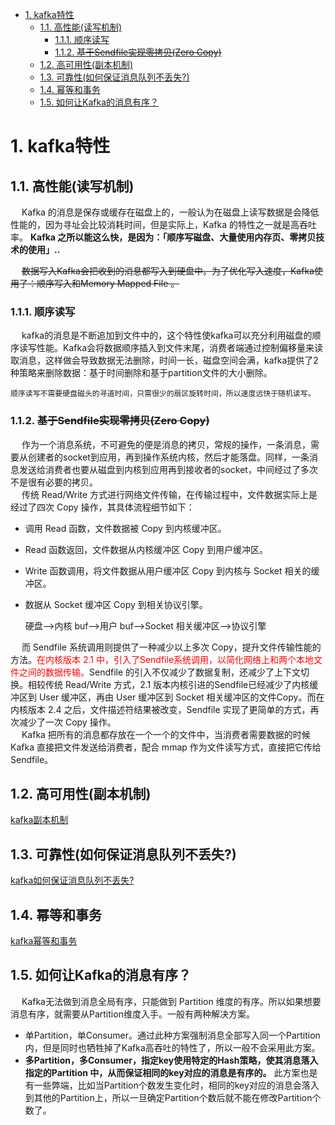 

<!-- TOC -->

- [1. kafka特性](#1-kafka特性)
    - [1.1. 高性能(读写机制)](#11-高性能读写机制)
        - [1.1.1. 顺序读写](#111-顺序读写)
        - [1.1.2. ~~基于Sendfile实现零拷贝(Zero Copy)~~](#112-基于sendfile实现零拷贝zero-copy)
    - [1.2. 高可用性(副本机制)](#12-高可用性副本机制)
    - [1.3. 可靠性(如何保证消息队列不丢失?)](#13-可靠性如何保证消息队列不丢失)
    - [1.4. 幂等和事务](#14-幂等和事务)
    - [1.5. 如何让Kafka的消息有序？](#15-如何让kafka的消息有序)

<!-- /TOC -->


# 1. kafka特性
<!-- 

面试官：说说Kafka处理请求的全流程 
https://mp.weixin.qq.com/s/LEmybNmD5XwkBtcTPHcaEA
-->

## 1.1. 高性能(读写机制)  
<!--
Kafka的特性之一就是高吞吐率，但是Kafka的消息是保存或缓存在磁盘上的，一般认为在磁盘上读写数据是会降低性能的，但是Kafka即使是普通的服务器，Kafka也可以轻松支持每秒百万级的写入请求，超过了大部分的消息中间件，这种特性也使得Kafka在日志处理等海量数据场景广泛应用。Kafka会把收到的消息都写入到硬盘中，防止丢失数据。为了优化写入速度Kafka采用了两个技术顺序写入和MMFile 。

因为硬盘是机械结构，每次读写都会寻址->写入，其中寻址是一个“机械动作”，它是最耗时的。所以硬盘最讨厌随机I/O，最喜欢顺序I/O。为了提高读写硬盘的速度，Kafka就是使用顺序I/O。这样省去了大量的内存开销以及节省了IO寻址的时间。但是单纯的使用顺序写入，Kafka的写入性能也不可能和内存进行对比，因此Kafka的数据并不是实时的写入硬盘中 。

Kafka充分利用了现代操作系统分页存储来利用内存提高I/O效率。Memory Mapped Files(后面简称mmap)也称为内存映射文件，在64位操作系统中一般可以表示20G的数据文件，它的工作原理是直接利用操作系统的Page实现文件到物理内存的直接映射。完成MMP映射后，用户对内存的所有操作会被操作系统自动的刷新到磁盘上，极大地降低了IO使用率。

Kafka服务器在响应客户端读取的时候，底层使用ZeroCopy技术，直接将磁盘无需拷贝到用户空间，而是直接将数据通过内核空间传递输出，数据并没有抵达用户空间。

-->
&emsp; Kafka 的消息是保存或缓存在磁盘上的，一般认为在磁盘上读写数据是会降低性能的，因为寻址会比较消耗时间，但是实际上，Kafka 的特性之一就是高吞吐率。 **Kafka 之所以能这么快，是因为：「顺序写磁盘、大量使用内存页、零拷贝技术的使用」..**  

&emsp; ~~数据写入Kafka会把收到的消息都写入到硬盘中。为了优化写入速度，Kafka使用了：顺序写入和Memory Mapped File 。~~  

### 1.1.1. 顺序读写  
&emsp; kafka的消息是不断追加到文件中的，这个特性使kafka可以充分利用磁盘的顺序读写性能。Kafka会将数据顺序插入到文件末尾，消费者端通过控制偏移量来读取消息，这样做会导致数据无法删除，时间一长，磁盘空间会满，kafka提供了2种策略来删除数据：基于时间删除和基于partition文件的大小删除。  

    顺序读写不需要硬盘磁头的寻道时间，只需很少的扇区旋转时间，所以速度远快于随机读写。

### 1.1.2. ~~基于Sendfile实现零拷贝(Zero Copy)~~  
<!-- Kafka 提供了produce.type参数来控制是否主动的进行刷新，如果 Kafka 写入到 mmf 后立即flush再返回给生产者则为同步模式，反之为异步模式。 -->  
<!-- 
在这之前先来了解一下零拷贝(直接让操作系统的 Cache 中的数据发送到网卡后传输给下游的消费者)：平时从服务器读取静态文件时，服务器先将文件从复制到内核空间，再复制到用户空间，最后再复制到内核空间并通过网卡发送出去，而零拷贝则是直接从内核到内核再到网卡，省去了用户空间的复制。

Kafka把所有的消息存放到一个文件中，当消费者需要数据的时候直接将文件发送给消费者，比如10W的消息共10M，全部发送给消费者，10M的消息在内网中传输是非常快的，假如需要1s，那么kafka的tps就是10w。Zero copy对应的是Linux中sendfile函数，这个函数会接受一个offsize来确定从哪里开始读取。现实中，不可能将整个文件全部发给消费者，他通过消费者传递过来的偏移量来使用零拷贝读取指定内容的数据返回给消费者。

在Linux kernel2.2 之后出现了一种叫做"零拷贝(zero-copy)"系统调用机制，就是跳过“用户缓冲区”的拷贝，建立一个磁盘空间和内存的直接映射，数据不再复制到“用户态缓冲区”，系统上下文切换减少为2次，可以提升一倍的性能。

--------
&emsp; 这个和Java NIO中的内存映射基本相同，mmf (Memory Mapped Files)直接利用操作系统的Page来实现文件到物理内存的映射，完成之后对物理内存的操作会直接同步到硬盘。**mmf通过内存映射的方式大大提高了IO速率，省去了用户空间到内核空间的复制。它的缺点显而易见，不可靠，当发生宕机而数据未同步到硬盘时，数据会丢失。**  

&emsp; Kafka 提供了一个参数 producer.type 来控制是不是主动 Flush：  

* 如果 Kafka 写入到 mmf 之后就立即 Flush，然后再返回 Producer 叫同步 (Sync)。  
* 如果 Kafka 写入 mmf 之后立即返回 Producer 不调用 Flush 叫异步 (Async)。  
-->
&emsp; 作为一个消息系统，不可避免的便是消息的拷贝，常规的操作，一条消息，需要从创建者的socket到应用，再到操作系统内核，然后才能落盘。同样，一条消息发送给消费者也要从磁盘到内核到应用再到接收者的socket，中间经过了多次不是很有必要的拷贝。  
&emsp; 传统 Read/Write 方式进行网络文件传输，在传输过程中，文件数据实际上是经过了四次 Copy 操作，其具体流程细节如下：  

* 调用 Read 函数，文件数据被 Copy 到内核缓冲区。  
* Read 函数返回，文件数据从内核缓冲区 Copy 到用户缓冲区。
* Write 函数调用，将文件数据从用户缓冲区 Copy 到内核与 Socket 相关的缓冲区。
* 数据从 Socket 缓冲区 Copy 到相关协议引擎。

    硬盘—>内核 buf—>用户 buf—>Socket 相关缓冲区—>协议引擎  
    

&emsp; 而 Sendfile 系统调用则提供了一种减少以上多次 Copy，提升文件传输性能的方法。<font color = "red">在内核版本 2.1 中，引入了Sendfile系统调用，以简化网络上和两个本地文件之间的数据传输。</font>Sendfile 的引入不仅减少了数据复制，还减少了上下文切换。相较传统 Read/Write 方式，2.1 版本内核引进的Sendfile已经减少了内核缓冲区到 User 缓冲区，再由 User 缓冲区到 Socket 相关缓冲区的文件Copy。而在内核版本 2.4 之后，文件描述符结果被改变，Sendfile 实现了更简单的方式，再次减少了一次 Copy 操作。  
&emsp; Kafka 把所有的消息都存放在一个一个的文件中，当消费者需要数据的时候 Kafka 直接把文件发送给消费者，配合 mmap 作为文件读写方式，直接把它传给 Sendfile。  

## 1.2. 高可用性(副本机制)
[kafka副本机制](/docs/microService/mq/kafka/kafkaReplica.md)  

## 1.3. 可靠性(如何保证消息队列不丢失?)  
[kafka如何保证消息队列不丢失?](/docs/microService/mq/kafka/kafkaReliability.md)  

## 1.4. 幂等和事务
[kafka幂等和事务](/docs/microService/mq/kafka/kafkaTraction.md)

## 1.5. 如何让Kafka的消息有序？  
&emsp; Kafka无法做到消息全局有序，只能做到 Partition 维度的有序。所以如果想要消息有序，就需要从Partition维度入手。一般有两种解决方案。

* 单Partition，单Consumer。通过此种方案强制消息全部写入同一个Partition内，但是同时也牺牲掉了Kafka高吞吐的特性了，所以一般不会采用此方案。  
* **多Partition，多Consumer，指定key使用特定的Hash策略，使其消息落入指定的Partition 中，从而保证相同的key对应的消息是有序的。** 此方案也是有一些弊端，比如当Partition个数发生变化时，相同的key对应的消息会落入到其他的Partition上，所以一旦确定Partition个数后就不能在修改Partition个数了。  
